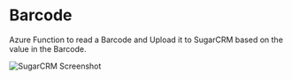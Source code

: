 # Barcode

Azure Function to read a Barcode and Upload it to SugarCRM based on the value in the Barcode.



![SugarCRM Screenshot](https://github.com/dajor/barcodedocker/SugarCRM-BarcodeDokument.png)